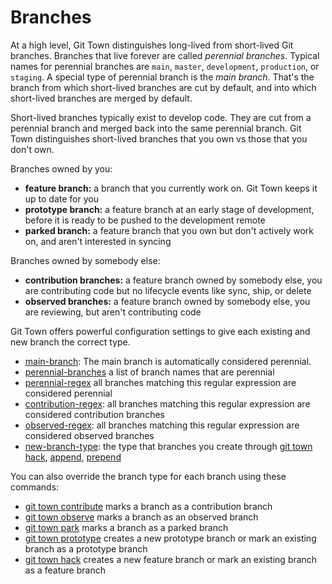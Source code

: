 # Branches

At a high level, Git Town distinguishes long-lived from short-lived Git branches. Branches that live forever are called _perennial branches_. Typical names for perennial branches are `main`, `master`, `development`, `production`, or `staging`. A special type of perennial branch is the _main branch_. That's the branch from which short-lived branches are cut by default, and into which short-lived branches are merged by default.

Short-lived branches typically exist to develop code. They are cut from a perennial branch and merged back into the same perennial branch. Git Town distinguishes short-lived branches that you own vs those that you don't own.

Branches owned by you:
- **feature branch:** a branch that you currently work on. Git Town keeps it up to date for you
- **prototype branch:** a feature branch at an early stage of development, before it is ready to be pushed to the development remote
- **parked branch:** a feature branch that you own but don't actively work on, and aren't interested in syncing

Branches owned by somebody else:
- **contribution branches:** a feature branch owned by somebody else, you are contributing code but no lifecycle events like sync, ship, or delete
- **observed branches:** a feature branch owned by somebody else, you are reviewing, but aren't contributing code

Git Town offers powerful configuration settings to give each existing and new branch the correct type.

- [main-branch](main-branch.md): The main branch is automatically considered perennial.
- [perennial-branches](perennial-branches.md) a list of branch names that are perennial
- [perennial-regex](perennial-regex.md) all branches matching this regular expression are considered perennial
- [contribution-regex](contribution-regex.md): all branches matching this regular expression are considered contribution branches
- [observed-regex](observed-regex.md): all branches matching this regular expression are considered observed branches
- [new-branch-type](new-branch-type.md): the type that branches you create through [git town hack](../commands/hack.md), [append](../commands/append.md), [prepend](../commands/prepend.md)


You can also override the branch type for each branch using these commands:

- [git town contribute](../commands/contribute.md) marks a branch as a contribution branch
- [git town observe](../commands/observe.md) marks a branch as an observed branch
- [git town park](../commands/park.md) marks a branch as a parked branch
- [git town prototype](../commands/prototype.md) creates a new prototype branch or mark an existing branch as a prototype branch
- [git town hack](../commands/hack.md) creates a new feature branch or mark an existing branch as a feature branch
